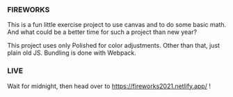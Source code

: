 ### FIREWORKS

This is a fun little exercise project to use canvas and to do some basic math. And what could be a better time for such a project than new year?

This project uses only Polished for color adjustments. Other than that, just plain old JS. Bundling is done with Webpack.

### LIVE

Wait for midnight, then head over to https://fireworks2021.netlify.app/ !
